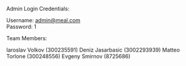 Admin Login Credentials:

Username: admin@meal.com
<br /> Password: 1

Team Members:

Iaroslav Volkov (300235591)
Deniz Jasarbasic (3002293939)
Matteo Torlone (300248556)
Evgeny Smirnov (8725686)
